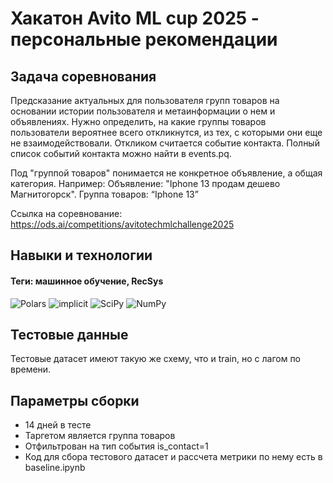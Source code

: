 # Хакатон Avito ML cup 2025 - персональные рекомендации

## Задача соревнования
Предсказание актуальных для пользователя групп товаров на основании истории пользователя и метаинформации о нем и объявлениях. Нужно определить, на какие группы товаров пользователи вероятнее всего откликнутся, из тех, с которыми они еще не взаимодействовали. Откликом считается событие контакта. Полный список событий контакта можно найти в events.pq.

Под "группой товаров" понимается не конкретное объявление, а общая категория. Например: Объявление: "Iphone 13 продам дешево Магнитогорск". Группа товаров: “Iphone 13”

Ссылка на соревнование: https://ods.ai/competitions/avitotechmlchallenge2025

## Навыки и технологии
#### Теги: машинное обучение, RecSys
![Polars](https://img.shields.io/badge/Polars-black?style=flat&logo=polars&logoColor=orange)
![implicit](https://img.shields.io/badge/implicit-black?style=flat&logoColor=orange)
![SciPy](https://img.shields.io/badge/SciPy-black?style=flat&logo=scipy&logoColor=orange)
![NumPy](https://img.shields.io/badge/NumPy-black?style=flat&logo=numpy&logoColor=orange)

## Тестовые данные
Тестовые датасет имеют такую же схему, что и train, но с лагом по времени.

## Параметры сборки
- 14 дней в тесте
- Таргетом является группа товаров
- Отфильтрован на тип события is_contact=1
- Код для сбора тестового датасет и рассчета метрики по нему есть в baseline.ipynb


